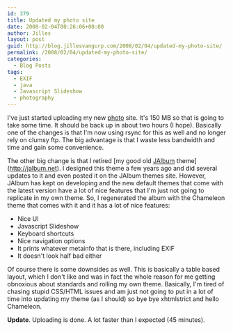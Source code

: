 ```yaml
---
id: 379
title: Updated my photo site
date: 2008-02-04T00:26:06+00:00
author: Jilles
layout: post
guid: http://blog.jillesvangurp.com/2008/02/04/updated-my-photo-site/
permalink: /2008/02/04/updated-my-photo-site/
categories:
  - Blog Posts
tags:
  - EXIF
  - java
  - Javascript Slideshow
  - photography
---
```

I've just started uploading my new [photo](https://www.jillesvangurp.com/Album) site. It's 150 MB so that is going to take some time. It should be back up in about two hours (I hope). Basically one of the changes is that I'm now using rsync for this as well and no longer rely on clumsy ftp. The big advantage is that I waste less bandwidth and time and gain some convenience.

The other big change is that I retired [my good old [JAlbum](http://jalbum.net) theme](http://jalbum.net). I designed this theme a few years ago and did several updates to it and even posted it on the JAlbum themes site. However, JAlbum has kept on developing and the new default themes that come with the latest version have a lot of nice features that I'm just not going to replicate in my own theme. So, I regenerated the album with the Chameleon theme that comes with it and it has a lot of nice features:

- Nice UI
- Javascript Slideshow
- Keyboard shortcuts
- Nice navigation options
- It prints whatever metainfo that is there, including EXIF
- It doesn't look half bad either

Of course there is some downsides as well. This is basically a table based layout, which I don't like and was in fact the whole reason for me getting obnoxious about standards and rolling my own theme. Basically, I'm tired of chasing stupid CSS/HTML issues and am just not going to put in a lot of time into updating my theme (as I should) so bye bye xhtmlstrict and hello Chameleon. 

**Update**. Uploading is done. A lot faster than I expected (45 minutes).